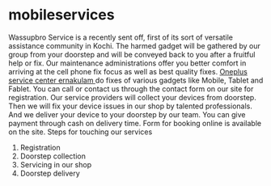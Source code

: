 # mobileservices
Wassupbro Service is a recently sent off, first of its sort of versatile assistance community in Kochi. The harmed gadget will be gathered by our group from your doorstep and will be conveyed back to you after a fruitful help or fix. Our maintenance administrations offer you better comfort in arriving at the cell phone fix focus as well as best quality fixes. <a href="https://www.wassupbro.in/services/one-plus-service-center-in-kochi/">Oneplus service center ernakulam </a>do fixes of various gadgets like Mobile, Tablet and Fablet.
You can call or contact us through the contact form on our site for registration. Our service providers will collect your devices from doorstep. Then we will fix your device issues in our shop by talented professionals. And we deliver your device to your doorstep by our team. You can give payment through cash on delivery time. Form for booking online is available on the site.
Steps for touching our services
1. Registration
2. Doorstep collection
3. Servicing in our shop
4. Doorstep delivery

